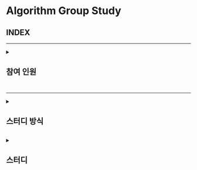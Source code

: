 # Algorithm Group Study

## INDEX
---
<details>
<summary> <h2> 참여 인원 <h2> </summary>
<div markdown="1">
  
 이원일, 이아현, 임유정, 조홍준
</div>
</details>
  
---- 
  
<details>
<summary> <h2> 스터디 방식 <h2> </summary>
<div markdown="1">
  - 횟수 : 약 주 2회(요일은 사전 조율)  
  - 참여 인원당 한 문제씩 선정 후 풀이  
  - 공통 레포지토리에 push하기  
  - 필수사항 !
      - 주석
      - 폴더 형식
          /071W/
              SWEA문제번호/
                  README.md
                  문제번호_영문이름.py
  - 스터디 전날 코드별로 질문 남기기
  - 스터디 당일 코멘트 답변 및 코드 설명
</div>
</details>

<details>
<summary> <h2> 스터디 <h2> </summary>
<div markdown="1">
  2022. 07. 22 <1주차 스터디>
    - SWEA 1979 '어디에 단어가 들어갈 수 있을까'
      -> 알고리즘 핵심 개념 : 
          1. 연속된 수 뽑아내기
          2. 대각 대칭 사용해서 행과 열을 바꾸기
    - SWEA 1859 '백만장자 프로젝트'
          1. 최대 이득이라는 개념에 따른 접근 방법
          2. 방대한 Input 값에 따른 메모리 사용 최소화
          3. 함수 사용이 늘면 연산 수가 늘어남에 따라 계산시간이 늘어난다.
          
  
</div>
</details>

